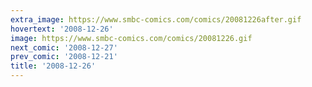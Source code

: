 ```yaml
---
extra_image: https://www.smbc-comics.com/comics/20081226after.gif
hovertext: '2008-12-26'
image: https://www.smbc-comics.com/comics/20081226.gif
next_comic: '2008-12-27'
prev_comic: '2008-12-21'
title: '2008-12-26'
---
```


